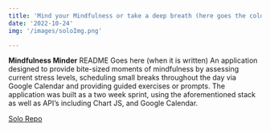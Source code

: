 ```yaml
---
title: 'Mind your Mindfulness or take a deep breath (here goes the cold water)'
date: '2022-10-24'
img: '/images/soloImg.png'

---
```


**Mindfulness Minder**
README Goes here (when it is written)
An application designed to provide bite-sized moments of mindfulness by assessing current stress levels, scheduling small breaks throughout the day via Google Calendar and providing guided exercises or prompts. The application was built as a two week sprint, using the aforementioned stack as well as API’s including Chart JS, and Google Calendar.


[Solo Repo](https://github.com/kjensen19/MindfulnessMinder)